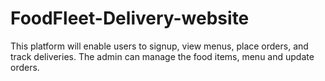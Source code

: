 # FoodFleet-Delivery-website
This platform will enable users to signup, view menus, place orders, and track deliveries. The admin can manage the food items, menu and update orders.
